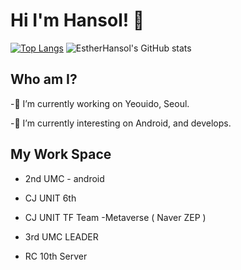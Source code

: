 # Hi I'm Hansol! 👋

[![Top Langs](https://github-readme-stats.vercel.app/api/top-langs/?username=EstherHansol&layout=compact)](https://github.com/EshterHansol/github-readme-stats)
![EstherHansol's GitHub stats](https://github-readme-stats.vercel.app/api?username=EstherHansol&show_icons=true&theme=radical)


## Who am I?
 -🔭 I’m currently working on Yeouido, Seoul.
 
 -💬 I’m currently interesting on Android, and develops.

## My Work Space
 - 2nd UMC - android
 
 - CJ UNIT 6th

 - CJ UNIT TF Team -Metaverse ( Naver ZEP )
 
 - 3rd UMC LEADER

 - RC 10th Server
